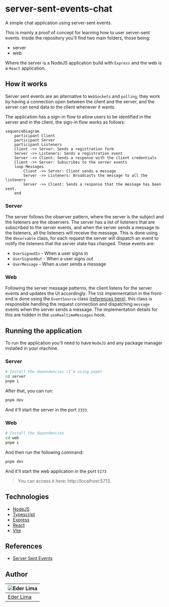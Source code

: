 # server-sent-events-chat

A simple chat application using server-sent events.

This is mainly a proof of concept for learning how to user server-sent events. Inside the repository you'll find two main folders, those being:

- server
- web

Where the server is a NodeJS application build with `Express` and the web is a `React` application.

## How it works

Server sent events are an alternative to `WebSockets` and `polling`, they work by having a connection open between the client and the server, and the server can send data to the client whenever it wants.

The application has a sign-in flow to allow users to be identified in the server and in the client, the sign-in flow works as follows:

```mermaid
sequenceDiagram
    participant Client
    participant Server
    participant Listeners
    Client ->> Server: Sends a registration form
    Server ->> Listeners: Sends a registration event
    Server ->> Client: Sends a response with the client credentials
    Client ->> Server: Subscribes to the server events
    loop Messages
        Client ->> Server: Client sends a message
        Server ->> Listeners: Broadcasts the message to all the listeners
        Server ->> Client: Sends a response that the message has been sent.
    end
```

### Server

The server follows the observer pattern, where the server is the subject and the listeners are the observers. The server has a list of listeners that are subscribed to the server events, and when the server sends a message to the listeners, all the listeners will receive the message. This is done using the `Observable` class, for each request the server will dispatch an event to notify the listeners that the server state has changed. These events are:

- `UserSignedIn` - When a user signs in
- `UserSignedOut` - When a user signs out
- `UserMessage` - When a user sends a message

### Web

Following the server message patterns, the client listens for the server events and updates the UI accordingly. The `SSE` implementation in the front-end is done using the `EventSource` class ([references here](https://developer.mozilla.org/en-US/docs/Web/API/Server-sent_events/Using_server-sent_events)), this class is responsible handling the request connection and dispatching `message` events when the server sends a message. The implementation details for this are hidden in the `useRealtimeMessages` hook.

## Running the application

To run the application you'll need to have `NodeJS` and any package manager installed in your machine.

### Server

```bash
# Install the dependencies (I'm using pnpm)
cd server
pnpm i
```

After that, you can run:

```bash
pnpm dev
```

And it'll start the server in the port `3333`.

### Web

```bash
# Install the dependencies
cd web
pnpm i
```

And then run the following command:

```bash
pnpm dev
```

And it'll start the web application in the port `5173`

> You can access it here: http://localhost:5713.

## Technologies

- [NodeJS](https://nodejs.org/en/)
- [Typescript](https://www.typescriptlang.org/)
- [Express](https://expressjs.com/)
- [React](https://reactjs.org/)
- [Vite](https://vitejs.dev/)

## References

- [Server Sent Events](https://developer.mozilla.org/en-US/docs/Web/API/Server-sent_events)

## Author

| ![Eder Lima](https://github.com/asynched.png?size=100) |
| ------------------------------------------------------ |
| [Eder Lima](https://github.com/asynched)               |
